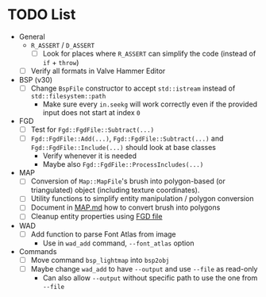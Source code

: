 # TODO List

- General
  - `R_ASSERT` / `D_ASSERT`
    -[ ] Look for places where `R_ASSERT` can simplify the code (instead of `if` + `throw`)
  -[ ] Verify all formats in Valve Hammer Editor
- BSP (v30)
  -[ ] Change `BspFile` constructor to accept `std::istream` instead of `std::filesystem::path`
    - Make sure every `in.seekg` will work correctly even if the provided input does not start at index `0`
- FGD
  -[ ] Test for `Fgd::FgdFile::Subtract(...)`
  -[ ] `Fgd::FgdFile::Add(...)`, `Fgd::FgdFile::Subtract(...)` and `Fgd::FgdFile::Include(...)` should look at base classes
    - Verify whenever it is needed
    - Maybe also `Fgd::FgdFile::ProcessIncludes(...)`
- MAP
  -[ ] Conversion of `Map::MapFile`'s brush into polygon-based (or triangulated) object (including texture coordinates).
  -[ ] Utility functions to simplify entity manipulation / polygon conversion
  -[ ] Document in [MAP.md](docs/GoldSrc/MAP.md) how to convert brush into polygons
  -[ ] Cleanup entity properties using [FGD file](docs/Source/FGD.md)
- WAD
  -[ ] Add function to parse Font Atlas from image
    - Use in `wad_add` command, `--font_atlas` option
- Commands
  -[ ] Move command `bsp_lightmap` into `bsp2obj`
  -[ ] Maybe change `wad_add` to have `--output` and use `--file` as read-only
    - Can also allow `--output` without specific path to use the one from `--file`
